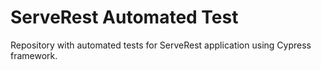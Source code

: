 # ServeRest Automated Test

Repository with automated tests for ServeRest application using Cypress framework.
